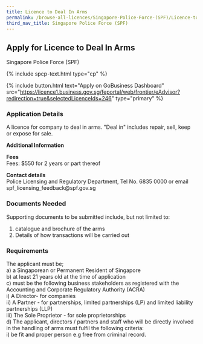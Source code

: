 ```yaml
---
title: Licence to Deal In Arms
permalink: /browse-all-licences/Singapore-Police-Force-(SPF)/Licence-to-Deal-In-Arms
third_nav_title: Singapore Police Force (SPF)
---
```


## Apply for Licence to Deal In Arms

Singapore Police Force (SPF)

{% include spcp-text.html type="cp" %}

{% include button.html text="Apply on GoBusiness Dashboard" src="https://licence1.business.gov.sg/feportal/web/frontier/eAdvisor?redirection=true&selectedLicenceIds=246" type="primary" %}

### Application Details

<p>A licence for company to deal in arms. "Deal in" includes repair, sell, keep or expose for sale.</p>

**Additional Information**

<p><strong>Fees</strong><br>
Fees: $550 for 2 years or part thereof</p>

<p><strong>Contact details</strong><br>Police Licensing and Regulatory Department, Tel No. 6835 0000 or email spf_licensing_feedback@spf.gov.sg</p>


### Documents Needed

<p>Supporting documents to be submitted include, but not limited to:</p>
<ol>
<li>catalogue and brochure of the arms</li>
<li>Details of how transactions will be carried out</li>
</ol>

### Requirements

<p>The applicant must be;<br>
a) a Singaporean or Permanent Resident of Singapore<br>
b) at least 21 years old at the time of application<br>
c) must be the following business stakeholders as registered with the Accounting and Corporate Regulatory Authority (ACRA)
<br />i) A Director- for companies<br />ii) A Partner - for partnerships, limited partnerships (LP) and limited liability partnerships (LLP)<br />iii) The Sole Proprietor - for sole proprietorships<br>
d) The applicant, directors / partners and staff who will be directly involved in the handling of arms must fulfil the following criteria:<br>
i) be fit and proper person e.g free from criminal record.</p>

